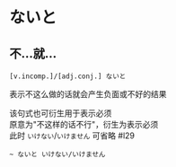 # ないと

## 不...就...

```nihongo
[v.incomp.]/[adj.conj.] ないと
```

表示不这么做的话就会产生负面或不好的结果  

该句式也可衍生用于表示必须  
原意为"不这样的话不行"，衍生为表示必须  
此时 `いけない`/`いけません` 可省略 #l29
```nihongo
~ ないと いけない/いけません
```